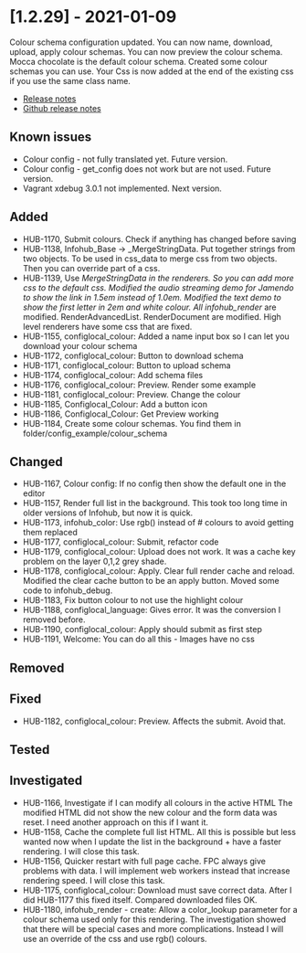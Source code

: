 # [1.2.29] - 2021-01-09

Colour schema configuration updated. You can now name, download, upload, apply colour schemas. You can now preview the colour schema. Mocca chocolate is the default colour schema. Created some colour schemas you can use.
Your Css is now added at the end of the existing css if you use the same class name.

* [Release notes](main,release_v1_v1v2_v1v2v29)
* [Github release notes](https://github.com/peterlembke/infohub/releases/tag/v1.2.29)

## Known issues
* Colour config - not fully translated yet. Future version.
* Colour config - get_config does not work but are not used. Future version.
* Vagrant xdebug 3.0.1 not implemented. Next version. 

## Added
* HUB-1170, Submit colours. Check if anything has changed before saving
* HUB-1138, Infohub_Base -> _MergeStringData. Put together strings from two objects.
    To be used in css_data to merge css from two objects. Then you can override part of a css.
* HUB-1139, Use _MergeStringData in the renderers. So you can add more css to the default css.
    Modified the audio streaming demo for Jamendo to show the link in 1.5em instead of 1.0em.
    Modified the text demo to show the first letter in 2em and white colour.
    All infohub_render_ are modified. 
    RenderAdvancedList. RenderDocument are modified. High level renderers have some css that are fixed.  
* HUB-1155, configlocal_colour: Added a name input box so I can let you download your colour schema
* HUB-1172, configlocal_colour: Button to download schema
* HUB-1171, configlocal_colour: Button to upload schema
* HUB-1174, configlocal_colour: Add schema files
* HUB-1176, configlocal_colour: Preview. Render some example
* HUB-1181, configlocal_colour: Preview. Change the colour
* HUB-1185, Configlocal_Colour: Add a button icon
* HUB-1186, Configlocal_Colour: Get Preview working
* HUB-1184, Create some colour schemas.
    You find them in folder/config_example/colour_schema 

## Changed
* HUB-1167, Colour config: If no config then show the default one in the editor
* HUB-1157, Render full list in the background. This took too long time in older versions of Infohub, but now it is quick.
* HUB-1173, infohub_color: Use rgb() instead of # colours to avoid getting them replaced
* HUB-1177, configlocal_colour: Submit, refactor code
* HUB-1179, configlocal_colour: Upload does not work. It was a cache key problem on the layer 0,1,2 grey shade. 
* HUB-1178, configlocal_colour: Apply. Clear full render cache and reload. Modified the clear cache button to be an apply button.
    Moved some code to infohub_debug.
* HUB-1183, Fix button colour to not use the highlight colour  
* HUB-1188, configlocal_language: Gives error. It was the conversion I removed before.
* HUB-1190, configlocal_colour: Apply should submit as first step
* HUB-1191, Welcome: You can do all this - Images have no css

## Removed

## Fixed
* HUB-1182, configlocal_colour: Preview. Affects the submit. Avoid that.

## Tested

## Investigated
* HUB-1166, Investigate if I can modify all colours in the active HTML
    The modified HTML did not show the new colour and the form data was reset. I need another approach on this if I want it.
* HUB-1158, Cache the complete full list HTML.
  All this is possible but less wanted now when I update the list in the background + have a faster rendering. I will close this task.
* HUB-1156, Quicker restart with full page cache.
    FPC always give problems with data. I will implement web workers instead that increase rendering speed. I will close this task.
* HUB-1175, configlocal_colour: Download must save correct data. After I did HUB-1177 this fixed itself. Compared downloaded files OK.
* HUB-1180, infohub_render - create: Allow a color_lookup parameter for a colour schema used only for this rendering.
    The investigation showed that there will be special cases and more complications. Instead I will use an override of the css
    and use rgb() colours.
